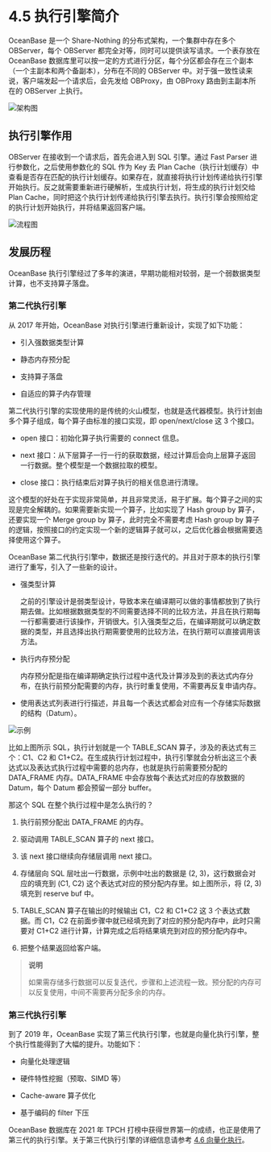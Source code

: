 # 4.5 执行引擎简介

OceanBase 是一个 Share-Nothing 的分布式架构，一个集群中存在多个 OBServer，每个 OBServer 都完全对等，同时可以提供读写请求。一个表存放在 OceanBase 数据库里可以按一定的方式进行分区，每个分区都会存在三个副本（一个主副本和两个备副本），分布在不同的 OBServer 中。对于强一致性读来说，客户端发起一个请求后，会先发给 OBProxy，由 OBProxy 路由到主副本所在的 OBServer 上执行。

![架构图](https://obbusiness-private.oss-cn-shanghai.aliyuncs.com/doc/img/kernel-advanced/V1.0.0/zh-CN/4.oceanbase-sql-engine/7.introduction-to-execution-engine-01.png)

## 执行引擎作用

OBServer 在接收到一个请求后，首先会进入到 SQL 引擎。通过 Fast Parser 进行参数化，之后使用参数化的 SQL 作为 Key 去 Plan Cache（执行计划缓存）中查看是否存在匹配的执行计划缓存。如果存在，就直接将执行计划传递给执行引擎开始执行。反之就需要重新进行硬解析，生成执行计划，将生成的执行计划交给 Plan Cache，同时把这个执行计划传递给执行引擎去执行。执行引擎会按照给定的执行计划开始执行，并将结果返回客户端。

![流程图](https://obbusiness-private.oss-cn-shanghai.aliyuncs.com/doc/img/kernel-advanced/V1.0.0/zh-CN/4.oceanbase-sql-engine/7.introduction-to-execution-engine-02.png)

## 发展历程

OceanBase 执行引擎经过了多年的演进，早期功能相对较弱，是一个弱数据类型计算，也不支持算子落盘。

### 第二代执行引擎

从 2017 年开始，OceanBase 对执行引擎进行重新设计，实现了如下功能：

* 引入强数据类型计算

* 静态内存预分配

* 支持算子落盘

* 自适应的算子内存管理

第二代执行引擎的实现使用的是传统的火山模型，也就是迭代器模型。执行计划由多个算子组成，每个算子由标准的接口实现，即 open/next/close 这 3 个接口。

* open 接口：初始化算子执行需要的 connect 信息。

* next 接口：从下层算子一行一行的获取数据，经过计算后会向上层算子返回一行数据。整个模型是一个数据拉取的模型。

* close 接口：执行结束后对算子执行的相关信息进行清理。

这个模型的好处在于实现非常简单，并且非常灵活，易于扩展。每个算子之间的实现是完全解耦的。如果需要新实现一个算子，比如实现了 Hash group by 算子，还要实现一个 Merge group by 算子，此时完全不需要考虑 Hash group by 算子的逻辑，按照接口的约定实现一个新的逻辑算子就可以，之后优化器会根据需要选择使用这个算子。

OceanBase 第二代执行引擎中，数据还是按行迭代的。并且对于原本的执行引擎进行了重写，引入了一些新的设计。

* 强类型计算

  之前的引擎设计是弱类型设计，导致本来在编译期可以做的事情都放到了执行期去做。比如根据数据类型的不同需要选择不同的比较方法，并且在执行期每一行都需要进行该操作，开销很大。引入强类型之后，在编译期就可以确定数据的类型，并且选择出执行期需要使用的比较方法，在执行期可以直接调用该方法。

* 执行内存预分配

  内存预分配是指在编译期确定执行过程中迭代及计算涉及到的表达式内存分布，在执行前预分配需要的内存，执行时重复使用，不需要再反复申请内存。

* 使用表达式列表进行行描述，并且每一个表达式都会对应有一个存储实际数据的结构（Datum）。

![示例](https://obbusiness-private.oss-cn-shanghai.aliyuncs.com/doc/img/kernel-advanced/V1.0.0/zh-CN/4.oceanbase-sql-engine/7.introduction-to-execution-engine-03.png)

比如上图所示 SQL，执行计划就是一个 TABLE_SCAN 算子，涉及的表达式有三个：C1、C2 和 C1+C2。在生成执行计划过程中，执行引擎就会分析出这三个表达式以及表达式执行过程中需要的总内存，也就是执行前需要预分配的 DATA_FRAME 内存。DATA_FRAME 中会存放每个表达式对应的存放数据的 Datum，每个 Datum 都会预留一部分 buffer。

那这个 SQL 在整个执行过程中是怎么执行的？

1. 执行前预分配出 DATA_FRAME 的内存。

2. 驱动调用 TABLE_SCAN 算子的 next 接口。

3. 该 next 接口继续向存储层调用 next 接口。

4. 存储层向 SQL 层吐出一行数据，示例中吐出的数据是 (2, 3)，这行数据会对应的填充到 (C1, C2) 这个表达式对应的预分配内存里。如上图所示，将 (2, 3) 填充到 reserve buf 中。

5. TABLE_SCAN 算子在输出的时候输出 C1，C2 和 C1+C2 这 3 个表达式数据。而 C1，C2 在前面步骤中就已经填充到了对应的预分配内存中，此时只需要对 C1+C2 进行计算，计算完成之后将结果填充到对应的预分配内存中。

6. 把整个结果返回给客户端。

> **说明**
>
> 如果需存储多行数据可以反复迭代，步骤和上述流程一致。预分配的内存可以反复使用，中间不需要再分配多余的内存。

### 第三代执行引擎

到了 2019 年，OceanBase 实现了第三代执行引擎，也就是向量化执行引擎，整个执行性能得到了大幅的提升。功能如下：

* 向量化处理逻辑

* 硬件特性挖掘（预取、SIMD 等）

* Cache-aware 算子优化

* 基于编码的 filter 下压

OceanBase 数据库在 2021 年 TPCH 打榜中获得世界第一的成绩，也正是使用了第三代的执行引擎。关于第三代执行引擎的详细信息请参考 [4.6 向量化执行](8.vectorization-execution.md)。
